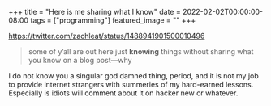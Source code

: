+++
title =  "Here is me sharing what I know"
date = 2022-02-02T00:00:00-08:00
tags = ["programming"]
featured_image = ""
+++

https://twitter.com/zachleat/status/1488941901500010496

> some of y’all are out here just **knowing** things without sharing what you know on a blog post—why

I do not know you a singular god damned thing, period, and it is not my job to provide internet strangers with summeries of my hard-earned lessons. Especially is idiots will comment about it on hacker new or whatever.